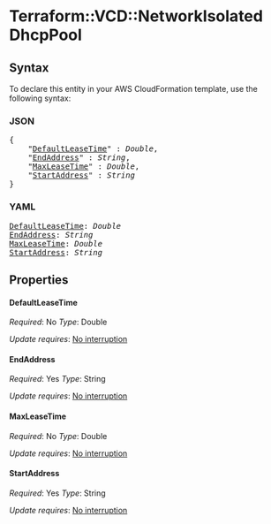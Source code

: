 # Terraform::VCD::NetworkIsolated DhcpPool

## Syntax

To declare this entity in your AWS CloudFormation template, use the following syntax:

### JSON

<pre>
{
    "<a href="#defaultleasetime" title="DefaultLeaseTime">DefaultLeaseTime</a>" : <i>Double</i>,
    "<a href="#endaddress" title="EndAddress">EndAddress</a>" : <i>String</i>,
    "<a href="#maxleasetime" title="MaxLeaseTime">MaxLeaseTime</a>" : <i>Double</i>,
    "<a href="#startaddress" title="StartAddress">StartAddress</a>" : <i>String</i>
}
</pre>

### YAML

<pre>
<a href="#defaultleasetime" title="DefaultLeaseTime">DefaultLeaseTime</a>: <i>Double</i>
<a href="#endaddress" title="EndAddress">EndAddress</a>: <i>String</i>
<a href="#maxleasetime" title="MaxLeaseTime">MaxLeaseTime</a>: <i>Double</i>
<a href="#startaddress" title="StartAddress">StartAddress</a>: <i>String</i>
</pre>

## Properties

#### DefaultLeaseTime

_Required_: No
_Type_: Double

_Update requires_: [No interruption](https://docs.aws.amazon.com/AWSCloudFormation/latest/UserGuide/using-cfn-updating-stacks-update-behaviors.html#update-no-interrupt)

#### EndAddress

_Required_: Yes
_Type_: String

_Update requires_: [No interruption](https://docs.aws.amazon.com/AWSCloudFormation/latest/UserGuide/using-cfn-updating-stacks-update-behaviors.html#update-no-interrupt)

#### MaxLeaseTime

_Required_: No
_Type_: Double

_Update requires_: [No interruption](https://docs.aws.amazon.com/AWSCloudFormation/latest/UserGuide/using-cfn-updating-stacks-update-behaviors.html#update-no-interrupt)

#### StartAddress

_Required_: Yes
_Type_: String

_Update requires_: [No interruption](https://docs.aws.amazon.com/AWSCloudFormation/latest/UserGuide/using-cfn-updating-stacks-update-behaviors.html#update-no-interrupt)

